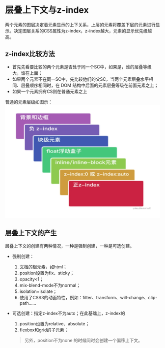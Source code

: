 # 层叠上下文与z-index
两个元素的图层决定着元素显示的上下关系，上层的元素将覆盖下层的元素进行显示。决定图层关系的CSS属性为z-index，z-index越大，元素的显示优先级越高。

## z-index比较方法
+ 首先先看要比较的两个元素是否处于同一个SC中，如果是，谁的层叠等级大，谁在上面；
+ 如果两个元素不在同一SC中，先比较他们的父SC，当两个元素层叠水平相同、层叠顺序相同时，在 DOM 结构中后面的元素层叠等级在前面元素之上；
+ 如果一个元素拥有CS则在普通元素之上

普通的元素层级如图示：
![image](./z-index.png)

## 层叠上下文的产生
层叠上下文的创建有两种情况，一种是强制创建，一种是可选创建。
+ 强制创建：
   1. 文档的根元素，如html；
   2. position设置为fix、sticky；
   3. opacity<1；
   4. mix-blend-mode不为normal；
   5. isolation=isolate；
   6. 使用了CSS3的动画特性，例如：filter、transform、will-change、clip-path……
   
+ 可选创建：指定z-index不为auto；在此基础上，z-index的
   1. position设置为relative、absolute；
   2. flexbox和grid的子元素；
   > 另外，position不为none 的时候同时会创建一个偏移上下文。